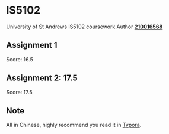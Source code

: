 # IS5102
University of St Andrews IS5102 coursework
Author **[210016568](mailto:zg34@st-andrews.ac.uk)**
## Assignment 1
Score: 16.5

## Assignment 2: 17.5
Score: 17.5

## Note
All in Chinese, highly recommend you read it in [Typora](https://s4.ax1x.com/2021/12/07/oyHass.png).
